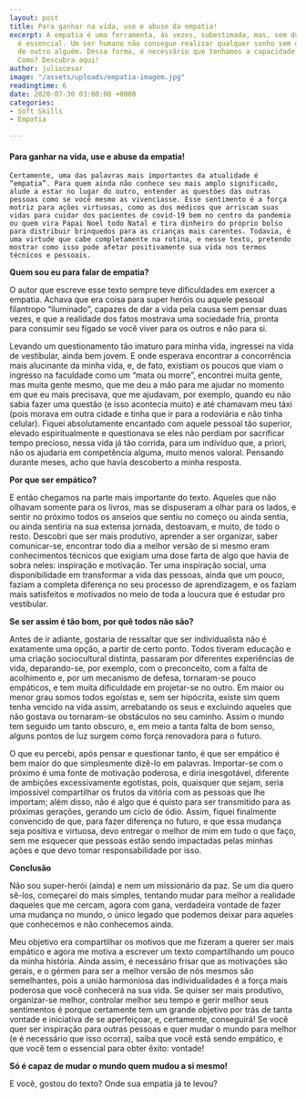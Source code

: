 ```yaml
---
layout: post
title: Para ganhar na vida, use e abuse da empatia!
excerpt: A empatia é uma ferramenta, ás vezes, subestimada, mas, sem dúvidas sua importância
  é essencial. Um ser humano não consegue realizar qualquer sonho sem o apoio e ajuda
  de outro alguém. Dessa forma, é necessário que tenhamos a capacidade de fazer aliados.
  Como? Descubra aqui!
author: juliocesar
image: "/assets/uploads/empatia-imagem.jpg"
readingtime: 6
date: 2020-07-30 03:00:00 +0000
categories:
- Soft Skills
- Empatia

---
```

#### **Para ganhar na vida, use e abuse da empatia!**

  
    Certamente, uma das palavras mais importantes da atualidade é “empatia”. Para quem ainda não conhece seu mais amplo significado, alude a estar no lugar do outro, entender as questões das outras pessoas como se você mesmo as vivenciasse. Esse sentimento é a força motriz para ações virtuosas, como as dos médicos que arriscam suas vidas para cuidar dos pacientes de covid-19 bem no centro da pandemia ou quem vira Papai Noel todo Natal e tira dinheiro do próprio bolso para distribuir brinquedos para as crianças mais carentes. Todavia, é uma virtude que cabe completamente na rotina, e nesse texto, pretendo mostrar como isso pode afetar positivamente sua vida nos termos técnicos e pessoais.

  
**Quem sou eu para falar de empatia?**

O autor que escreve esse texto sempre teve dificuldades em exercer a empatia. Achava que era coisa para super heróis ou aquele pessoal filantropo “iluminado”, capazes de dar a vida pela causa sem pensar duas vezes, e que a realidade dos fatos mostrava uma sociedade fria, pronta para consumir seu fígado se você viver para os outros e não para si.

Levando um questionamento tão imaturo para minha vida, ingressei na vida de vestibular, ainda bem jovem. E onde esperava encontrar a concorrência mais alucinante da minha vida, e, de fato, existiam os poucos que viam o ingresso na faculdade como um “mata ou morre”, encontrei muita gente, mas muita gente mesmo, que me deu a mão para me ajudar no momento em que eu mais precisava, que me ajudavam, por exemplo, quando eu não sabia fazer uma questão (e isso acontecia muito) e até chamavam meu táxi (pois morava em outra cidade e tinha que ir para a rodoviária e não tinha celular). Fiquei absolutamente encantado com aquele pessoal tão superior, elevado espiritualmente e questionava se eles não perdiam por sacrificar tempo precioso, nessa vida já tão corrida, para um indivíduo que, a priori, não os ajudaria em competência alguma, muito menos valoral. Pensando durante meses, acho que havia descoberto a minha resposta.

**Por que ser empático?**

E então chegamos na parte mais importante do texto. Aqueles que não olhavam somente para os livros, mas se dispuseram a olhar para os lados, e sentir no próximo todos os anseios que sentiu no começo ou ainda sentia, ou ainda sentiria na sua extensa jornada, destoavam, e muito, de todo o resto. Descobri que ser mais produtivo, aprender a ser organizar, saber comunicar-se, encontrar todo dia a melhor versão de si mesmo eram conhecimentos técnicos que exigiam uma dose farta de algo que havia de sobra neles: inspiração e motivação. Ter uma inspiração social, uma disponibilidade em transformar a vida das pessoas, ainda que um pouco, faziam a completa diferença no seu processo de aprendizagem, e os faziam mais satisfeitos e motivados no meio de toda a loucura que é estudar pro vestibular.

**Se ser assim é tão bom, por quê todos não são?**

Antes de ir adiante, gostaria de ressaltar que ser individualista não é exatamente uma opção, a partir de certo ponto. Todos tiveram educação e uma criação sociocultural distinta, passaram por diferentes experiências de vida, deparando-se, por exemplo, com o preconceito, com a falta de acolhimento e, por um mecanismo de defesa, tornaram-se pouco empáticos, e tem muita dificuldade em projetar-se no outro. Em maior ou menor grau somos todos egoístas e, sem ser hipócrita, existe sim quem tenha vencido na vida assim, arrebatando os seus e excluindo aqueles que não gostava ou tornaram-se obstáculos no seu caminho. Assim o mundo tem seguido um tanto obscuro, e, em meio a tanta falta de bom senso, alguns pontos de luz surgem como força renovadora para o futuro.

O que eu percebi, após pensar e questionar tanto, é que ser empático é bem maior do que simplesmente dizê-lo em palavras. Importar-se com o próximo é uma fonte de motivação poderosa, e diria inesgotável, diferente de ambições excessivamente egotistas, pois, quaisquer que sejam, seria impossível compartilhar os frutos da vitória com as pessoas que lhe importam; além disso, não é algo que é quisto para ser transmitido para as próximas gerações, gerando um ciclo de ódio. Assim, fiquei finalmente convencido de que, para fazer diferença no futuro, e que essa mudança seja positiva e virtuosa, devo entregar o melhor de mim em tudo o que faço, sem me esquecer que pessoas estão sendo impactadas pelas minhas ações e que devo tomar responsabilidade por isso.

**Conclusão**

Não sou super-herói (ainda) e nem um missionário da paz. Se um dia quero sê-los, começarei do mais simples, tentando mudar para melhor a realidade daqueles que me cercam, agora com gana, verdadeira vontade de fazer uma mudança no mundo, o único legado que podemos deixar para aqueles que conhecemos e não conhecemos ainda.

Meu objetivo era compartilhar os motivos que me fizeram a querer ser mais empático e agora me motiva a escrever um texto compartilhando um pouco da minha história. Ainda assim, é necessário frisar que as motivações são gerais, e o gérmen para ser a melhor versão de nós mesmos são semelhantes, pois a união harmoniosa das individualidades é a força mais poderosa que você conhecerá na sua vida. Se quiser ser mais produtivo, organizar-se melhor, controlar melhor seu tempo e gerir melhor seus sentimentos é porque certamente tem um grande objetivo por trás de tanta vontade e iniciativa de se aperfeiçoar, e, certamente, conseguirá! Se você quer ser inspiração para outras pessoas e quer mudar o mundo para melhor (e é necessário que isso ocorra), saiba que você está sendo empático, e que você tem o essencial para obter êxito: vontade!

**Só é capaz de mudar o mundo quem mudou a si mesmo!**

E você, gostou do texto? Onde sua empatia já te levou?